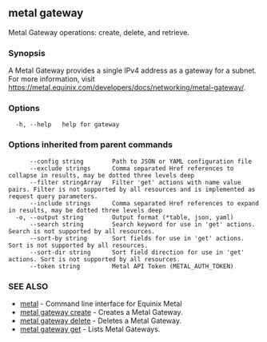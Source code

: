 ## metal gateway

Metal Gateway operations: create, delete, and retrieve.

### Synopsis

A Metal Gateway provides a single IPv4 address as a gateway for a subnet. For more information, visit https://metal.equinix.com/developers/docs/networking/metal-gateway/.

### Options

```
  -h, --help   help for gateway
```

### Options inherited from parent commands

```
      --config string        Path to JSON or YAML configuration file
      --exclude strings      Comma separated Href references to collapse in results, may be dotted three levels deep
      --filter stringArray   Filter 'get' actions with name value pairs. Filter is not supported by all resources and is implemented as request query parameters.
      --include strings      Comma separated Href references to expand in results, may be dotted three levels deep
  -o, --output string        Output format (*table, json, yaml)
      --search string        Search keyword for use in 'get' actions. Search is not supported by all resources.
      --sort-by string       Sort fields for use in 'get' actions. Sort is not supported by all resources.
      --sort-dir string      Sort field direction for use in 'get' actions. Sort is not supported by all resources.
      --token string         Metal API Token (METAL_AUTH_TOKEN)
```

### SEE ALSO

* [metal](metal.md)	 - Command line interface for Equinix Metal
* [metal gateway create](metal_gateway_create.md)	 - Creates a Metal Gateway.
* [metal gateway delete](metal_gateway_delete.md)	 - Deletes a Metal Gateway.
* [metal gateway get](metal_gateway_get.md)	 - Lists Metal Gateways.

